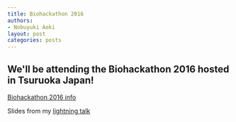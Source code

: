 ```yaml
---
title: Biohackathon 2016
authors:
- Nobuyuki Aoki
layout: post
categories: posts
---
```

## We'll be attending the Biohackathon 2016 hosted in Tsuruoka Japan!

[Biohackathon 2016 info](http://2016.biohackathon.org/program)

Slides from my [lightning talk](https://docs.google.com/presentation/d/1iS-eE388WAz953UII0KcD8Fr1GsZ-z7KtZ5r6vGLe_U/edit?usp=sharing)
